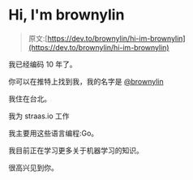 # Hi, I'm brownylin

> 原文:[https://dev.to/brownylin/hi-im-brownylin](https://dev.to/brownylin/hi-im-brownylin)

我已经编码 10 年了。

你可以在推特上找到我，我的名字是 [@brownylin](https://twitter.com/brownylin)

我住在台北。

我为 straas.io 工作

我主要用这些语言编程:Go。

我目前正在学习更多关于机器学习的知识。

很高兴见到你。